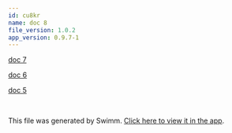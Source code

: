 ```yaml
---
id: cu8kr
name: doc 8
file_version: 1.0.2
app_version: 0.9.7-1
---
```


[doc 7](doc-7.5fu4d.sw.md)

[doc 6](doc-6.5zzql.sw.md)

[doc 5](doc-5.pmyb0.sw.md)




<br/>

This file was generated by Swimm. [Click here to view it in the app](http://localhost:5000/repos/Z2l0aHViJTNBJTNBbW9kLXByb2dyZXNzaW9uLXN5c3RlbSUzQSUzQW1hb3pTd2ltbQ==/docs/cu8kr).